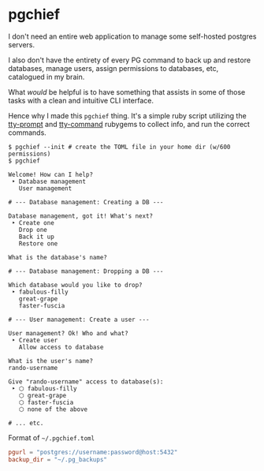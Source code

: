 # pgchief

I don't need an entire web application to manage some self-hosted postgres
servers.

I also don't have the entirety of every PG command to back up and restore
databases, manage users, assign permissions to databases, etc, catalogued in my
brain.

What *would* be helpful is to have something that assists in some of those
tasks with a clean and intuitive CLI interface.

Hence why I made this `pgchief` thing. It's a simple ruby script utilizing the
[tty-prompt](https://github.com/piotrmurach/tty-prompt) and
[tty-command](https://github.com/piotrmurach/tty-command) rubygems to collect
info, and run the correct commands.

```
$ pgchief --init # create the TOML file in your home dir (w/600 permissions)
$ pgchief

Welcome! How can I help?
 ‣ Database management
   User management

# --- Database management: Creating a DB ---

Database management, got it! What's next?
 ‣ Create one
   Drop one
   Back it up
   Restore one

What is the database's name?

# --- Database management: Dropping a DB ---

Which database would you like to drop?
 ‣ fabulous-filly
   great-grape
   faster-fuscia

# --- User management: Create a user ---

User management? Ok! Who and what?
 ‣ Create user
   Allow access to database

What is the user's name?
rando-username

Give "rando-username" access to database(s):
 ‣ ⬡ fabulous-filly
   ⬡ great-grape
   ⬡ faster-fuscia
   ⬡ none of the above

# ... etc.
```

Format of `~/.pgchief.toml`

```toml
pgurl = "postgres://username:password@host:5432"
backup_dir = "~/.pg_backups"
```
